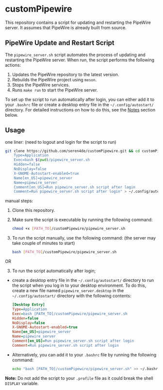# customPipewire

This repository contains a script for updating and restarting the PipeWire server. It assumes that PipeWire is already built from source.

## PipeWire Update and Restart Script

The `pipewire_server.sh` script automates the process of updating and restarting the PipeWire server. When run, the script performs the following actions:

1. Updates the PipeWire repository to the latest version.
2. Rebuilds the PipeWire project using `meson`.
3. Stops the PipeWire services.
4. Runs `make run` to start the PipeWire server.

To set up the script to run automatically after login, you can either add it to your `.bashrc` file or create a desktop entry file in the `~/.config/autostart/` directory. For detailed instructions on how to do this, see the [Notes](#notes) section below.

## Usage

one liner: (need to logout and login for the script to run)

```bash
git clone https://github.com/seren4de/customPipewire.git && cd customPipewire && chmod +x pipewire_server.sh && echo "[Desktop Entry]
    Type=Application
    Exec=bash $(pwd)/pipewire_server.sh
    Hidden=false
    NoDisplay=false
    X-GNOME-Autostart-enabled=true
    Name[en_US]=pipewire_server
    Name=pipewire_server
    Comment[en_US]=Run pipewire_server.sh script after login
    Comment=Run pipewire_server.sh script after login" > ~/.config/autostart/pipewire_server.desktop 
```
manual steps:
1. Clone this repository.
2. Make sure the script is executable by running the following command:

   ```bash
   chmod +x [PATH_TO]/customPipewire/pipewire_server.sh
   ```
3. To run the script manually, use the following command:
(the server may take couple of minutes to start)

   ```bash
   bash [PATH_TO]/customPipewire/pipewire_server.sh
   ```
OR

3. To run the script automatically after login;

  - create a desktop entry file in the `~/.config/autostart/` directory to run the script when you log in to your desktop environment. To do this, create a new file named `pipewire_server.desktop` in the `~/.config/autostart/` directory with the following contents:

    ```ini
    [Desktop Entry]
    Type=Application
    Exec=bash [PATH_TO]/customPipewire/pipewire_server.sh
    Hidden=false
    NoDisplay=false
    X-GNOME-Autostart-enabled=true
    Name[en_US]=pipewire_server
    Name=pipewire_server
    Comment[en_US]=Run pipewire_server.sh script after login
    Comment=Run pipewire_server.sh script after login
    ```

  - Alternatively, you can add it to your `.bashrc` file by running the following command:

    ```bash
    echo "bash [PATH_TO]/customPipewire/pipewire_server.sh" >> ~/.bashrc
    ```

**Note:** Do not add the script to your `.profile` file as it could break the shell `DISPLAY` variable.
